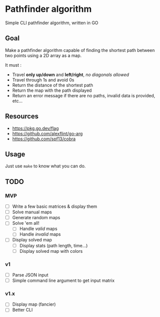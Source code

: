 # Pathfinder algorithm

Simple CLI pathfinder algorithm, written in GO

## Goal

Make a pathfinder algorithm capable of finding the shortest path between two points using a 2D array as a map.

It must :

- Travel **only up/down** and **left/right**, _no diagonals allowed_
- Travel through 1s and avoid 0s
- Return the distance of the shortest path
- Return the map with the path displayed
- Return an error message if there are no paths, invalid data is provided, etc...

## Resources

- https://pkg.go.dev/flag
- https://github.com/alexflint/go-arg
- https://github.com/spf13/cobra

## Usage

Just use `make` to know what you can do.

## TODO

### MVP

- [ ] Write a few basic matrices & display them
- [ ] Solve manual maps
- [ ] Generate random maps
- [ ] Solve 'em all!
  - [ ] Handle _valid_ maps
  - [ ] Handle _invalid_ maps
- [ ] Display solved map
  - [ ] Display stats (path length, time...)
  - [ ] Display solved map with colors

### v1

- [ ] Parse JSON input
- [ ] Simple command line argument to get input matrix

### v1.x

- [ ] Display map (fancier)
- [ ] Better CLI
